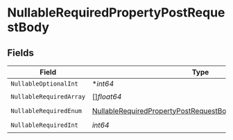# NullableRequiredPropertyPostRequestBody


## Fields

| Field                                                                                                                                                 | Type                                                                                                                                                  | Required                                                                                                                                              | Description                                                                                                                                           |
| ----------------------------------------------------------------------------------------------------------------------------------------------------- | ----------------------------------------------------------------------------------------------------------------------------------------------------- | ----------------------------------------------------------------------------------------------------------------------------------------------------- | ----------------------------------------------------------------------------------------------------------------------------------------------------- |
| `NullableOptionalInt`                                                                                                                                 | **int64*                                                                                                                                              | :heavy_minus_sign:                                                                                                                                    | N/A                                                                                                                                                   |
| `NullableRequiredArray`                                                                                                                               | []*float64*                                                                                                                                           | :heavy_check_mark:                                                                                                                                    | N/A                                                                                                                                                   |
| `NullableRequiredEnum`                                                                                                                                | [NullableRequiredPropertyPostRequestBodyNullableRequiredEnum](../../models/operations/nullablerequiredpropertypostrequestbodynullablerequiredenum.md) | :heavy_check_mark:                                                                                                                                    | N/A                                                                                                                                                   |
| `NullableRequiredInt`                                                                                                                                 | *int64*                                                                                                                                               | :heavy_check_mark:                                                                                                                                    | N/A                                                                                                                                                   |